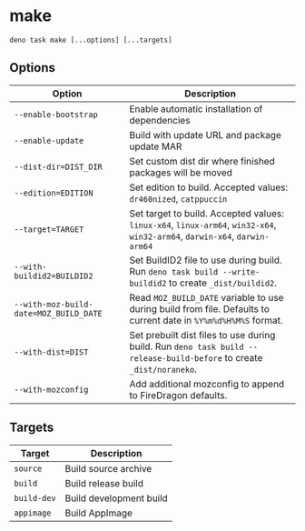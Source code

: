# make

``` shell
deno task make [...options] [...targets]
```

## Options

| Option                                 | Description                                                                                                                |
|----------------------------------------|----------------------------------------------------------------------------------------------------------------------------|
| `--enable-bootstrap`                   | Enable automatic installation of dependencies                                                                              |
| `--enable-update`                      | Build with update URL and package update MAR                                                                               |
| `--dist-dir=DIST_DIR`                  | Set custom dist dir where finished packages will be moved                                                                  |
| `--edition=EDITION`                    | Set edition to build. Accepted values: `dr460nized`, `catppuccin`                                                          |
| `--target=TARGET`                      | Set target to build. Accepted values: `linux-x64`, `linux-arm64`, `win32-x64`, `win32-arm64`, `darwin-x64`, `darwin-arm64` |
| `--with-buildid2=BUILDID2`             | Set BuildID2 file to use during build. Run `deno task build --write-buildid2` to create `_dist/buildid2`.                  |
| `--with-moz-build-date=MOZ_BUILD_DATE` | Read `MOZ_BUILD_DATE` variable to use during build from file. Defaults to current date in `%Y%m%d%H%M%S` format.           |
| `--with-dist=DIST`                     | Set prebuilt dist files to use during build. Run `deno task build --release-build-before` to create `_dist/noraneko`.      |
| `--with-mozconfig`                     | Add additional mozconfig to append to FireDragon defaults.                                                                 |

## Targets

| Target      | Description             |
|-------------|-------------------------|
| `source`    | Build source archive   |
| `build`     | Build release build     |
| `build-dev` | Build development build |
| `appimage`  | Build AppImage          |
